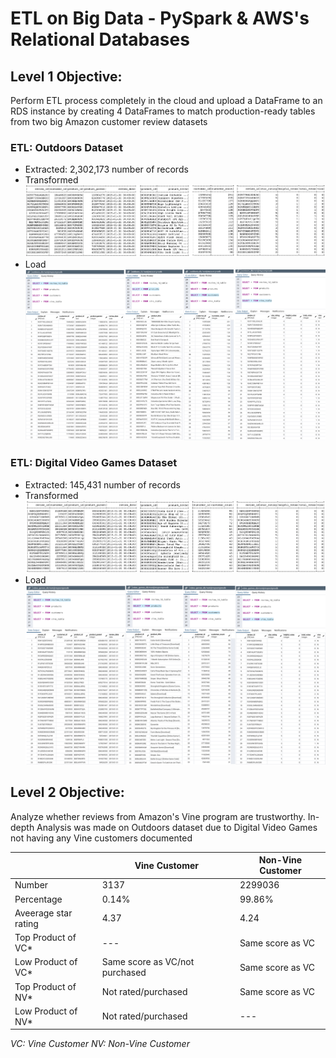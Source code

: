 # ETL on Big Data - PySpark & AWS's Relational Databases

## Level 1 Objective:

Perform ETL process completely in the cloud and upload a DataFrame to an RDS instance by creating 4 DataFrames to match production-ready tables from two big Amazon customer review datasets

### ETL: Outdoors Dataset
- Extracted: 2,302,173 number of records
- Transformed
![](https://github.com/diannejardinez/big-data-challenge/blob/master/Images/Outdoors-Table-Query/Outdoors-Schema-all_tables.png)
- Load
![](https://github.com/diannejardinez/big-data-challenge/blob/master/Images/Outdoors-Table-Query/Outdoors-RDS-all_tables.png)



### ETL: Digital Video Games Dataset
- Extracted: 145,431 number of records
- Transformed
![](https://github.com/diannejardinez/big-data-challenge/blob/master/Images/Digital_Video_Games-Table-Query/Video_games-Schema-all_tables.png)
- Load
![](https://github.com/diannejardinez/big-data-challenge/blob/master/Images/Digital_Video_Games-Table-Query/Video_games-RDS-all_tables.png)




## Level 2 Objective: 
Analyze whether reviews from Amazon's Vine program are trustworthy. In-depth Analysis was made on Outdoors dataset due to Digital Video Games not having any Vine customers documented



|    | Vine Customer | Non-Vine Customer  |
| -------------     | ------------- | -------------      |
| Number            | 3137          | 2299036            | 
| Percentage        | 0.14%         | 99.86%             | 
| Aveerage star rating  | 4.37          | 4.24               |
| Top Product of VC*| ---           | Same score as VC   |
| Low Product of VC*| Same score as VC/not purchased | Same score as VC   |
| Top Product of NV*| Not rated/purchased         | Same score as VC   |
| Low Product of NV*| Not rated/purchased | --- |

*VC: Vine Customer*
*NV: Non-Vine Customer*